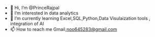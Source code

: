 - 👋 Hi, I’m @PrinceRajpal
- 👀 I’m interested in data analytics
- 🌱 I’m currently learning Excel,SQL,Python,Data Visulaization tools , integration of AI 
- 📫 How to reach me Gmail,noo645283@gmail.com
